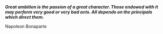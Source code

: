 _**Great ambition is the passion of a great character. Those endowed with it may perform very good or very bad acts. All depends on the principals which direct them.**_

Napoleon Bonaparte